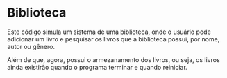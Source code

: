 # Biblioteca

<p>Este código simula um sistema de uma biblioteca, onde o usuário pode
adicionar um livro e pesquisar os livros que a biblioteca possui,
por nome, autor ou gênero.</p>
<p>Além de que, agora, possui o armezanamento dos livros, ou seja, os livros ainda existirão quando o programa terminar e quando reiniciar.</p>
